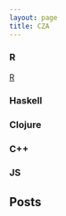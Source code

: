```yaml
---
layout: page
title: CZA
---
```


### R
[R](http://www.r-project.org/)

### Haskell


### Clojure


### C++


### JS


## Posts